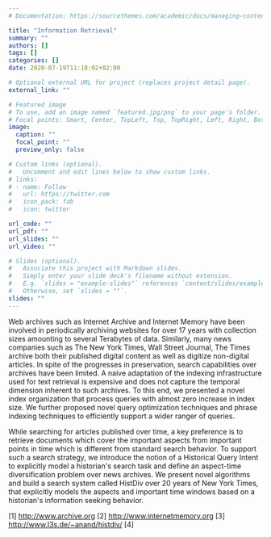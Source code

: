```yaml
---
# Documentation: https://sourcethemes.com/academic/docs/managing-content/

title: "Information Retrieval"
summary: ""
authors: []
tags: []
categories: []
date: 2020-07-19T11:18:02+02:00

# Optional external URL for project (replaces project detail page).
external_link: ""

# Featured image
# To use, add an image named `featured.jpg/png` to your page's folder.
# Focal points: Smart, Center, TopLeft, Top, TopRight, Left, Right, BottomLeft, Bottom, BottomRight.
image:
  caption: ""
  focal_point: ""
  preview_only: false

# Custom links (optional).
#   Uncomment and edit lines below to show custom links.
# links:
# - name: Follow
#   url: https://twitter.com
#   icon_pack: fab
#   icon: twitter

url_code: ""
url_pdf: ""
url_slides: ""
url_video: ""

# Slides (optional).
#   Associate this project with Markdown slides.
#   Simply enter your slide deck's filename without extension.
#   E.g. `slides = "example-slides"` references `content/slides/example-slides.md`.
#   Otherwise, set `slides = ""`.
slides: ""
---
```

Web archives such as Internet Archive and Internet Memory have been involved in periodically archiving websites for over 17 years with collection sizes amounting to several Terabytes of data. Similarly, many news companies such as The New York Times, Wall Street Journal, The Times archive both their published digital content as well as digitize non-digital articles. In spite of the progresses in preservation, search capabilities over archives have been limited. A naive adaptation of the indexing infrastructure used for text retrieval is expensive and does not capture the temporal dimension inherent to such archives. To this end, we presented a novel index organization that process queries with almost zero increase in index size. We further proposed novel query optimization techniques and phrase indexing techniques to efficiently support a wider ranger of queries.


While searching for articles published over time, a key preference is to retrieve documents which cover the important aspects from important points in time which is different from standard search behavior. To support such a search strategy, we introduce the notion of a Historical Query Intent to explicitly model a historian's search task and define an aspect-time diversification problem over news archives. We present novel algorithms and build a search system called HistDiv over 20 years of New York Times, that explicitly models the aspects and important time windows based on a historian's information seeking behavior. 


[1] http://www.archive.org
[2] http://www.internetmemory.org
[3] http://www.l3s.de/~anand/histdiv/
[4]
